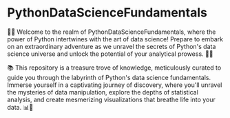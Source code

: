 # PythonDataScienceFundamentals
🐍🚀 Welcome to the realm of PythonDataScienceFundamentals, where the power of Python intertwines with the art of data science! Prepare to embark on an extraordinary adventure as we unravel the secrets of Python's data science universe and unlock the potential of your analytical prowess. 🌌💡

📚 This repository is a treasure trove of knowledge, meticulously curated to guide you through the labyrinth of Python's data science fundamentals. Immerse yourself in a captivating journey of discovery, where you'll unravel the mysteries of data manipulation, explore the depths of statistical analysis, and create mesmerizing visualizations that breathe life into your data. 📊🔬
